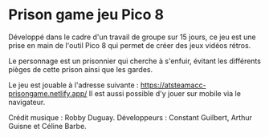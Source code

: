 # Prison game jeu Pico 8

Développé dans le cadre d'un travail de groupe sur 15 jours, ce jeu est une prise en main de l'outil Pico 8 qui permet de créer des jeux vidéos rétros.

Le personnage est un prisonnier qui cherche à s'enfuir, évitant les différents pièges de cette prison ainsi que les gardes.

Le jeu est jouable à l'adresse suivante : https://atsteamacc-prisongame.netlify.app/
Il est aussi possible d'y jouer sur mobile via le navigateur.

Crédit musique : Robby Duguay.
Développeurs : Constant Guilbert, Arthur Guisne et Céline Barbe.
